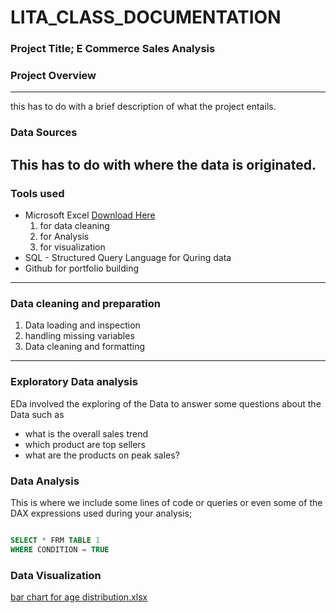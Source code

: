 # LITA_CLASS_DOCUMENTATION

### Project Title; E Commerce Sales Analysis

### Project Overview 
---
this has to do with a brief description of what the project entails.

### Data Sources
This has to do with where the data is originated.
---
### Tools used
- Microsoft Excel [Download Here](https://www.microsoft.com)
   1. for data cleaning
   2. for Analysis
   3. for visualization
- SQL - Structured Query Language for Quring data
- Github for portfolio building

---
### Data cleaning and preparation 
1. Data loading and inspection
2. handling missing variables
3. Data cleaning and formatting
----

### Exploratory Data analysis
EDa involved the exploring of the Data to answer some questions about the Data such as 
- what is the overall sales trend
- which product are top sellers
- what are the products on peak sales?

### Data Analysis
This is where we include some lines of code or queries or even some of the DAX expressions used during your analysis;

```SQL

SELECT * FRM TABLE 1
WHERE CONDITION = TRUE
```

### Data Visualization
[bar chart for age distribution.xlsx](https://github.com/user-attachments/files/17509666/bar.chart.for.age.distribution.xlsx)


